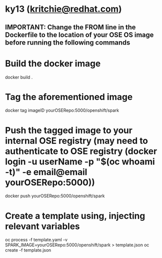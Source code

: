 # ky13 (kritchie@redhat.com)
## IMPORTANT: Change the FROM line in the Dockerfile to the location of your OSE OS image before running the following commands

# Build the docker image
docker build .

# Tag the aforementioned image 
docker tag imageID yourOSERepo:5000/openshift/spark

# Push the tagged image to your internal OSE registry (may need to authenticate to OSE registry (docker login -u userName -p "$(oc whoami -t)" -e email@email yourOSERepo:5000))
docker push yourOSERepo:5000/openshift/spark

# Create a template using, injecting relevant variables
oc process -f template.yaml -v SPARK_IMAGE=yourOSERepo:5000/openshift/spark > template.json
oc create -f template.json 
